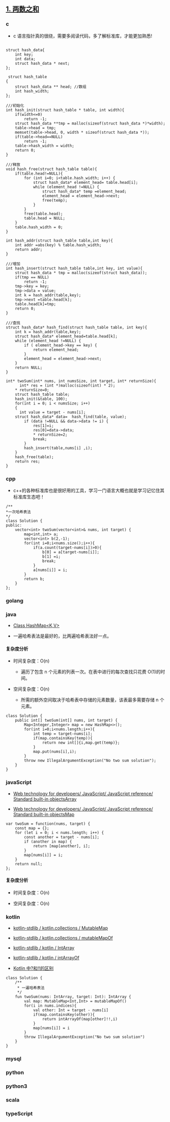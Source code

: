 ## [1. 两数之和](https://leetcode-cn.com/problems/two-sum/)

### c

-   c 语言指针真的很绕，需要多阅读代码，多了解标准库，才能更加熟悉!

```

struct hash_data{
    int key;
    int data;
    struct hash_data * next;
};

 struct hash_table
{
    struct hash_data ** head; //数组
    int hash_width;
};

///初始化
int hash_init(struct hash_table * table, int width){
    if(width<=0)
        return -1;
    struct hash_data **tmp = malloc(sizeof(struct hash_data *)*width);
    table->head = tmp;
    memset(table->head, 0, width * sizeof(struct hash_data *));
    if(table->head==NULL)
        return -1;
    table->hash_width = width;
    return 0;
}

///释放
void hash_free(struct hash_table table){
    if(table.head!=NULL){
        for (int i=0; i<table.hash_width; i++) {
            struct hash_data* element_head= table.head[i];
            while (element_head !=NULL) {
                struct hash_data* temp =element_head;
                element_head = element_head->next;
                free(temp);
            }
        }
        free(table.head);
        table.head = NULL;
    }
    table.hash_width = 0;
}

int hash_addr(struct hash_table table,int key){
    int addr =abs(key) % table.hash_width;
    return addr;
}

///增加
int hash_insert(struct hash_table table,int key, int value){
    struct hash_data * tmp = malloc(sizeof(struct hash_data));
    if(tmp == NULL)
        return -1;
    tmp->key = key;
    tmp->data = value;
    int k = hash_addr(table,key);
    tmp->next =table.head[k];
    table.head[k]=tmp;
    return 0;
}

///查找
struct hash_data* hash_find(struct hash_table table, int key){
    int k = hash_addr(table,key);
    struct hash_data* element_head=table.head[k];
    while (element_head !=NULL) {
        if ( element_head->key == key) {
            return element_head;
        }
        element_head = element_head->next;
    }
    return NULL;
}

int* twoSum(int* nums, int numsSize, int target, int* returnSize){
      int* res = (int *)malloc(sizeof(int) * 2);
    * returnSize=0;
    struct hash_table table;
    hash_init(&table, 100);
    for(int i = 0; i < numsSize; i++)
    {
      int value = target - nums[i];
    struct hash_data* data=  hash_find(table, value);
        if (data !=NULL && data->data != i) {
            res[1]=i;
            res[0]=data->data;
            * returnSize=2;
            break;
        }
        hash_insert(table,nums[i] ,i);
    }
    hash_free(table);
    return res;
}

```

### cpp

-   c++的各种标准库也是很好用的工具，学习一门语言大概也就是学习记忆住其标准库生态吧！

```
/**
*一次哈希表法
*/
class Solution {
public:
    vector<int> twoSum(vector<int>& nums, int target) {
        map<int,int> a;
        vector<int> b(2,-1);
        for(int i=0;i<nums.size();i++){
            if(a.count(target-nums[i])>0){
                b[0] = a[target-nums[i]];
                b[1] =i;
                break;
            }
            a[nums[i]] = i;
        }
        return b;
    }
};

```

### golang

### java

-   [Class HashMap<K,V>](https://docs.oracle.com/javase/8/docs/api/java/util/HashMap.html)

-   一遍哈希表法是最好的，比两遍哈希表法好一点。

#### 复杂度分析

-   时间复杂度：O(n)

    -   遍历了包含 n 个元素的列表一次。在表中进行的每次查找只花费 O(1)的时间。

-   空间复杂度：O(n)

    -   所需的额外空间取决于哈希表中存储的元素数量，该表最多需要存储 n 个元素。

```
class Solution {
    public int[] twoSum(int[] nums, int target) {
        Map<Integer,Integer> map = new HashMap<>();
        for(int i=0;i<nums.length;i++){
            int temp = target-nums[i];
            if(map.containsKey(temp)){
                return new int[]{i,map.get(temp)};
            }
            map.put(nums[i],i);
        }
        throw new IllegalArgumentException("No two sum solution");
    }
}
```

### javaScript

-   [Web technology for developers/ JavaScript/ JavaScript reference/ Standard built-in objectsArray](https://developer.mozilla.org/en-US/docs/Web/JavaScript/Reference/Global_Objects/Array)

-   [Web technology for developers/ JavaScript/ JavaScript reference/ Standard built-in objectsMap](https://developer.mozilla.org/en-US/docs/Web/JavaScript/Reference/Global_Objects/Map)

```
var twoSum = function(nums, target) {
    const map = {};
    for (let i = 0; i < nums.length; i++) {
        const another = target - nums[i];
        if (another in map) {
            return [map[another], i];
        }
        map[nums[i]] = i;
    }
    return null;
};

```

#### 复杂度分析

-   时间复杂度：O(n)

-   空间复杂度：O(n)

### kotlin

-   [kotlin-stdlib / kotlin.collections / MutableMap](https://kotlinlang.org/api/latest/jvm/stdlib/kotlin.collections/-mutable-map/)
-   [kotlin-stdlib / kotlin.collections / mutableMapOf](https://kotlinlang.org/api/latest/jvm/stdlib/kotlin.collections/mutable-map-of.html)

-   [kotlin-stdlib / kotlin / IntArray](https://kotlinlang.org/api/latest/jvm/stdlib/kotlin/-int-array/)

-   [kotlin-stdlib / kotlin / intArrayOf](https://kotlinlang.org/api/latest/jvm/stdlib/kotlin/int-array-of.html)

-   [Kotlin 中?和!!的区别](https://www.cnblogs.com/weizhxa/p/9982536.html)

```
class Solution {
    /**
     * 一遍哈希表法
     */
    fun twoSum(nums: IntArray, target: Int): IntArray {
        val map: MutableMap<Int,Int> = mutableMapOf()
        for(i in nums.indices){
            val other: Int = target - nums[i]
            if(map.containsKey(other)){
                return intArrayOf(map[other]!!,i)
            }
            map[nums[i]] = i
        }
        throw IllegalArgumentException("No two sum solution")
    }
}

```

### mysql

### python

### python3

### scala

### typeScript
